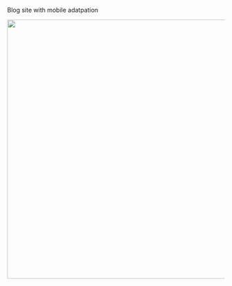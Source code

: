 Blog site with mobile adatpation

<img src="https://github.com/Lubov-L/blog-site/blob/main/image/Screenshot%202022-12-01%20at%2019.57.25.png" style="width:600px;">
